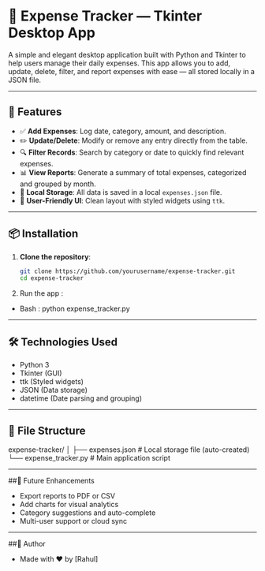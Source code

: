 # 💸 Expense Tracker — Tkinter Desktop App

A simple and elegant desktop application built with Python and Tkinter to help users manage their daily expenses. This app allows you to add, update, delete, filter, and report expenses with ease — all stored locally in a JSON file.

---

## 🧰 Features

- ✅ **Add Expenses**: Log date, category, amount, and description.
- ✏️ **Update/Delete**: Modify or remove any entry directly from the table.
- 🔍 **Filter Records**: Search by category or date to quickly find relevant expenses.
- 📊 **View Reports**: Generate a summary of total expenses, categorized and grouped by month.
- 💾 **Local Storage**: All data is saved in a local `expenses.json` file.
- 🎨 **User-Friendly UI**: Clean layout with styled widgets using `ttk`.

---

## 📦 Installation

1. **Clone the repository**:
   ```bash
   git clone https://github.com/yourusername/expense-tracker.git
   cd expense-tracker
2. Run the app :
- Bash :
   python expense_tracker.py
   
---

## 🛠️ Technologies Used
- Python 3
- Tkinter (GUI)
- ttk (Styled widgets)
- JSON (Data storage)
- datetime (Date parsing and grouping)  

---

## 📁 File Structure
expense-tracker/
│
├── expenses.json         # Local storage file (auto-created)
└── expense_tracker.py    # Main application script

---

##🚀 Future Enhancements
- Export reports to PDF or CSV
- Add charts for visual analytics
- Category suggestions and auto-complete
- Multi-user support or cloud sync

---

##🙌 Author
- Made with ❤️ by [Rahul]
